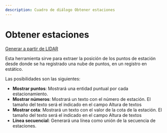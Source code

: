 ```yaml
---
description: Cuadro de diálogo Obtener estaciones
---
```


# Obtener estaciones

[Generar a partir de LIDAR](../../fichas-de-herramientas/untitled-252/untitled-259.md)

Esta herramienta sirve para extraer la posición de los puntos de estación desde donde se ha registrado una nube de puntos, en un registro en estático.

Las posibilidades son las siguientes:

* **Mostrar puntos**: Mostrará una entidad puntual por cada estacionamiento.
* **Mostrar números**: Mostrará un texto con el número de estación. El tamaño del texto será el indicado en el campo Altura de textos
* **Mostrar cota**: Mostrará un texto con el valor de la cota de la estación. El tamaño del texto será el indicado en el campo Altura de textos
* **Línea secuencial**: Generará una línea como unión de la secuencia de estaciones.

